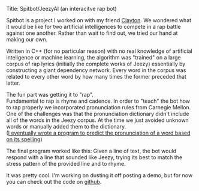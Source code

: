 Title: Spitbot/JeezyAI (an interacitve rap bot)

Spitbot is a project I worked on with my friend [Clayton](https://claytongentry.com).
We wondered what it would be like for two artificial intelligences to compete in a rap battle against one another.
Rather than wait to find out, we tried our hand at making our own.

Written in C++ (for no particular reason) with no real knowledge of artificial inteligence or machine learning, the algorithm was "trained" on a large corpus of rap lyrics (initially the complete works of Jeezy) essentially by constructing a giant dependency network.  Every word in the corpus was related to every other word by how many times the former preceded that latter.

The fun part was getting it to "rap".  
Fundamental to rap is rhyme and cadence.
In order to "teach" the bot how to rap properly we incorporated pronunciation rules from Carnegie Mellon.
One of the challenges was that the pronunciation dictionary didn't include all of the words in the Jeezy corpus. At the time we just avoided unknown words or manually added them to the dictionary.  
([I eventually wrote a program to predict the pronunciation of a word based on its spelling]({filename}../projects/kweezy.md))

The final program worked like this:  Given a line of text, the bot would respond with a line that sounded like Jeezy, trying its best to match the stress pattern of the provided line and to rhyme.

It was pretty cool.  I'm working on dusting it off posting a demo, but for now you can check out the code on [github](https://github.com/claytongentry/spitbot).
